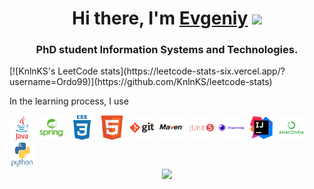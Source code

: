 <h1 align="center">Hi there, I'm <a href="https://daniilshat.ru/" target="_blank">Evgeniy</a> 
<img src="https://github.com/blackcater/blackcater/raw/main/images/Hi.gif" height="32"/></h1>
<h3 align="center">PhD student Information Systems and Technologies.</h3>
[![KnlnKS's LeetCode stats](https://leetcode-stats-six.vercel.app/?username=Ordo99)](https://github.com/KnlnKS/leetcode-stats)

In the learning process, I use
<div>
  <img src="https://github.com/devicons/devicon/blob/master/icons/java/java-original-wordmark.svg" title="Java" alt="Java" width="40" height="40"/>&nbsp;
  <img src="https://github.com/devicons/devicon/blob/master/icons/spring/spring-original-wordmark.svg" title="Spring" alt="Spring" width="40" height="40"/>&nbsp;
  <img src="https://github.com/devicons/devicon/blob/master/icons/css3/css3-plain-wordmark.svg"  title="CSS3" alt="CSS" width="40" height="40"/>&nbsp;
  <img src="https://github.com/devicons/devicon/blob/master/icons/html5/html5-original.svg" title="HTML5" alt="HTML" width="40" height="40"/>&nbsp;
  <img src="https://github.com/devicons/devicon/blob/master/icons/git/git-original-wordmark.svg" title="Git" alt="Git" width="40" height="40"/>&nbsp;
  <img src="https://github.com/devicons/devicon/blob/master/icons/maven/maven-original-wordmark.svg"  title="Maven" alt="Maven" width="40" height="40"/>&nbsp;
  <img src="https://github.com/devicons/devicon/blob/master/icons/junit/junit-plain-wordmark.svg"  title="Junit5" alt="Junit5" width="40" height="40"/>&nbsp;
  <img src="https://github.com/devicons/devicon/blob/master/icons/insomnia/insomnia-plain-wordmark.svg"  title="Insomnia" alt="Insomnia" width="40" height="40"/>&nbsp;
  <img src="https://github.com/devicons/devicon/blob/master/icons/intellij/intellij-original.svg"  title="IntelliJ" alt="IntelliJ IDEA" width="40" height="40"/>&nbsp;
  <img src="https://github.com/devicons/devicon/blob/master/icons/anaconda/anaconda-original-wordmark.svg"  title="ANACONDA" alt="ANACONDA" width="40" height="40"/>&nbsp;
  <img src="https://github.com/devicons/devicon/blob/master/icons/python/python-original-wordmark.svg"  title="Python" alt="Python" width="40" height="40"/>&nbsp;
</div>
<div id="header" align="center">
  <img src="https://media.giphy.com/media/scZPhLqaVOM1qG4lT9/giphy.gif" width="250"/>
</div>